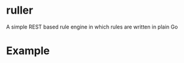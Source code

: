 # ruller
A simple REST based rule engine in which rules are written in plain Go

# Example

```

```
